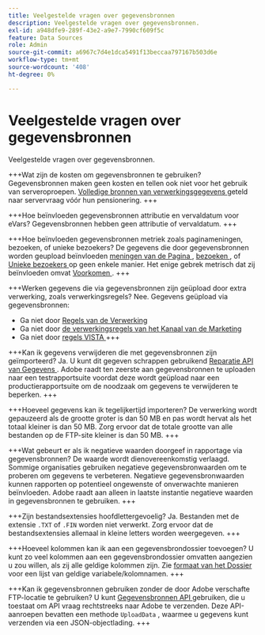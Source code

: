 ```yaml
---
title: Veelgestelde vragen over gegevensbronnen
description: Veelgestelde vragen over gegevensbronnen.
exl-id: a948dfe9-289f-43e2-a9e7-7990cf609f5c
feature: Data Sources
role: Admin
source-git-commit: a6967c7d4e1dca5491f13beccaa797167b503d6e
workflow-type: tm+mt
source-wordcount: '408'
ht-degree: 0%

---
```


# Veelgestelde vragen over gegevensbronnen

Veelgestelde vragen over gegevensbronnen.

+++Wat zijn de kosten om gegevensbronnen te gebruiken?
Gegevensbronnen maken geen kosten en tellen ook niet voor het gebruik van serveroproepen. [ Volledige bronnen van verwerkingsgegevens ](full-processing-eol.md) geteld naar servervraag vóór hun pensionering.
+++

+++Hoe beïnvloeden gegevensbronnen attributie en vervaldatum voor eVars?
Gegevensbronnen hebben geen attributie of vervaldatum.
+++

+++Hoe beïnvloeden gegevensbronnen metriek zoals paginameningen, bezoeken, of unieke bezoekers?
De gegevens die door gegevensbronnen worden geupload beïnvloeden [ meningen van de Pagina ](/help/components/metrics/page-views.md), [ bezoeken ](/help/components/metrics/visits.md), of [ Unieke bezoekers ](/help/components/metrics/unique-visitors.md) op geen enkele manier. Het enige gebrek metrisch dat zij beïnvloeden omvat [ Voorkomen ](/help/components/metrics/occurrences.md).
+++

+++Werken gegevens die via gegevensbronnen zijn geüpload door extra verwerking, zoals verwerkingsregels?
Nee. Gegevens geüpload via gegevensbronnen:

* Ga niet door [ Regels van de Verwerking ](/help/admin/tools/manage-rs/edit-settings/general/processing-rules/pr-overview.md)
* Ga niet door [ de verwerkingsregels van het Kanaal van de Marketing ](/help/admin/tools/manage-rs/edit-settings/marketing-channels/c-rules.md)
* Ga niet door [ regels VISTA ](/help/technotes/vista.md)
+++

+++Kan ik gegevens verwijderen die met gegevensbronnen zijn geïmporteerd?
Ja. U kunt dit gegeven schrappen gebruikend [ Reparatie API van Gegevens ](https://developer.adobe.com/analytics-apis/docs/2.0/guides/endpoints/data-repair/). Adobe raadt ten zeerste aan gegevensbronnen te uploaden naar een testrapportsuite voordat deze wordt geüpload naar een productierapportsuite om de noodzaak om gegevens te verwijderen te beperken.
+++

+++Hoeveel gegevens kan ik tegelijkertijd importeren?
De verwerking wordt gepauzeerd als de grootte groter is dan 50 MB en pas wordt hervat als het totaal kleiner is dan 50 MB. Zorg ervoor dat de totale grootte van alle bestanden op de FTP-site kleiner is dan 50 MB.
+++

+++Wat gebeurt er als ik negatieve waarden doorgeef in rapportage via gegevensbronnen?
De waarde wordt dienovereenkomstig verlaagd. Sommige organisaties gebruiken negatieve gegevensbronwaarden om te proberen om gegevens te verbeteren. Negatieve gegevensbronwaarden kunnen rapporten op potentieel ongewenste of onverwachte manieren beïnvloeden. Adobe raadt aan alleen in laatste instantie negatieve waarden in gegevensbronnen te gebruiken.
+++

+++Zijn bestandsextensies hoofdlettergevoelig?
Ja. Bestanden met de extensie `.TXT` of `.FIN` worden niet verwerkt. Zorg ervoor dat de bestandsextensies allemaal in kleine letters worden weergegeven.
+++

+++Hoeveel kolommen kan ik aan een gegevensbrondossier toevoegen?
U kunt zo veel kolommen aan een gegevensbrondossier omvatten aangezien u zou willen, als zij alle geldige kolommen zijn. Zie [ formaat van het Dossier ](file-format.md) voor een lijst van geldige variabele/kolomnamen.
+++

+++Kan ik gegevensbronnen gebruiken zonder de door Adobe verschafte FTP-locatie te gebruiken?
U kunt [ Gegevensbronnen API ](https://developer.adobe.com/analytics-apis/docs/1.4/guides/data-sources/) gebruiken, die u toestaat om API vraag rechtstreeks naar Adobe te verzenden. Deze API-aanroepen bevatten een methode `UploadData` , waarmee u gegevens kunt verzenden via een JSON-objectlading.
+++
